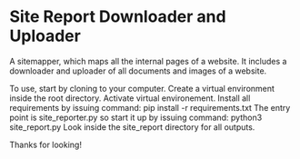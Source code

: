 # Site Report Downloader and Uploader
A sitemapper, which maps all the internal pages of a website. It includes a downloader and uploader of all documents and images of a website.

To use, start by cloning to your computer.
Create a virtual environment inside the root directory.
Activate virtual environement.
Install all requirements by issuing command: pip install -r requirements.txt
The entry point is site_reporter.py so start it up by issuing command: python3 site_report.py
Look inside the site_report directory for all outputs.

Thanks for looking!
